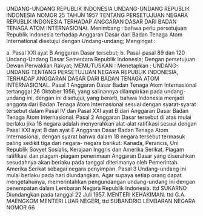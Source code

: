  UNDANG-UNDANG REPUBLIK INDONESIA UNDANG-UNDANG REPUBLIK INDONESIA NOMOR 25 TAHUN 1957 TENTANG PERSETUJUAN NEGARA REPUBLIK INDONESIA TERHADAP ANGGARAN DASAR DARI BADAN TENAGA ATOM INTERNASIONAL
Menimbang :
 bahwa perlu persetujuan Republik Indonesia terhadap Anggaran Dasar dari Badan Tenaga Atom International disetujui dengan Undang-undang;
Mengingat :

a. Pasal XXI ayat B Anggaran Dasar tersebut;
b. Pasal-pasal 89 dan 120 Undang-Undang Dasar Sementara Republik Indonesia; Dengan persetujuan Dewan Perwakilan Rakyat;
MEMUTUSKAN :
 Menetapkan : UNDANG-UNDANG TENTANG PERSETUJUAN NEGARA REPUBLIK INDONESIA, TERHADAP ANGGARAN DASAR DARI BADAN TENAGA ATOM INTERNASIONAL.
Pasal 1
Anggaran Dasar Badan Tenaga Atom Internasional tertanggal 26 Oktober 1956, yang salinannya dilampirkan pada undang-undang ini, dengan ini disetujui, yang berarti, bahwa Indonesia menjadi anggota dari Badan Tenaga Atom Internasional sesuai dengan syarat-syarat tersebut dalam Pasal IV dan Pasal XXI ayat B dari Anggaran Dasar Badan Tenaga Atom Internasional.
Pasal 2
Anggaran Dasar tersebut di atas mulai berlaku jika 18 negara adalah menyerahkan alat-alat ratifikasi sesuai dengan Pasal XXI ayat B dan ayat E Anggaran Dasar Badan Tenaga Atom Internasional, dengan syarat bahwa dalam 18 negara tersebut termasuk paling sedikit tiga dari negara- negara berikut: Kanada, Perancis, Uni Republik Sovyet Sosialis, Kerajaan Inggris dan Amerika Serikat. Piagam ratifikasi dan piagam-piagam penerimaan Anggaran Dasar yang diserahkan sesudahnya akan berlaku pada tanggal diterimanya oleh Pemerintah Amerika Serikat sebagai negara penyimpan.
Pasal 3
Undang-undang ini mulai berlaku pada hari diundangkan. Agar supaya setiap orang dapat mengetahuinya, memerintahkan pengundangan undang-undang ini dengan penempatan dalam Lembaran Negara Republik Indonesia. ttd SUKARNO Diundangkan pada tanggal 22 Juli 1957. MENTERI KEHAKIMAN. ttd G.A. MAENGKOM MENTERI LUAR NEGERI, ttd SUBANDRIO LEMBARAN NEGARA NOMOR 66